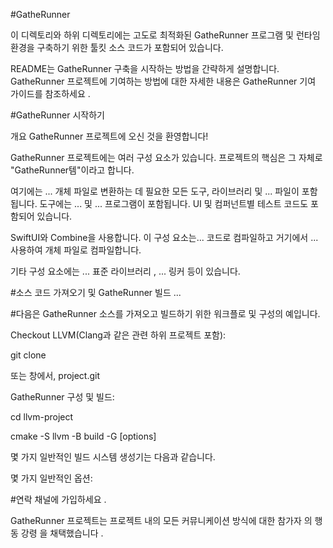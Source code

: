 #GatheRunner

이 디렉토리와 하위 디렉토리에는 고도로 최적화된 GatheRunner 프로그램 및 런타임 환경을 구축하기 위한 툴킷 소스 코드가 포함되어 있습니다.

README는 GatheRunner 구축을 시작하는 방법을 간략하게 설명합니다. GatheRunner 프로젝트에 기여하는 방법에 대한 자세한 내용은 GatheRunner 기여 가이드를 참조하세요 .

#GatheRunner 시작하기

개요
GatheRunner 프로젝트에 오신 것을 환영합니다!

GatheRunner 프로젝트에는 여러 구성 요소가 있습니다. 프로젝트의 핵심은 그 자체로 "GatheRunner템"이라고 합니다. 

여기에는 ... 개체 파일로 변환하는 데 필요한 모든 도구, 라이브러리 및 ... 파일이 포함됩니다. 도구에는 ... 및 ... 프로그램이 포함됩니다. UI 및 컴퍼넌트별 테스트 코드도 포함되어 있습니다.

SwiftUI와 Combine을 사용합니다. 이 구성 요소는... 코드로 컴파일하고 거기에서 ... 사용하여 개체 파일로 컴파일합니다.

기타 구성 요소에는 ... 표준 라이브러리 , ... 링커 등이 있습니다.

#소스 코드 가져오기 및 GatheRunner 빌드
...

#다음은 GatheRunner 소스를 가져오고 빌드하기 위한 워크플로 및 구성의 예입니다.

Checkout LLVM(Clang과 같은 관련 하위 프로젝트 포함):

git clone 

또는 창에서, project.git

GatheRunner 구성 및 빌드:

cd llvm-project

cmake -S llvm -B build -G <generator> [options]

몇 가지 일반적인 빌드 시스템 생성기는 다음과 같습니다.


몇 가지 일반적인 옵션:


#연락
채널에 가입하세요 .

GatheRunner 프로젝트는 프로젝트 내의 모든 커뮤니케이션 방식에 대한 참가자 의 행동 강령 을 채택했습니다 .

